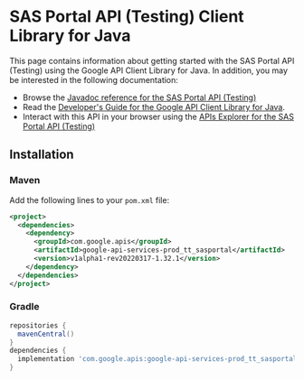 # SAS Portal API (Testing) Client Library for Java



This page contains information about getting started with the SAS Portal API (Testing)
using the Google API Client Library for Java. In addition, you may be interested
in the following documentation:

* Browse the [Javadoc reference for the SAS Portal API (Testing)][javadoc]
* Read the [Developer's Guide for the Google API Client Library for Java][google-api-client].
* Interact with this API in your browser using the [APIs Explorer for the SAS Portal API (Testing)][api-explorer]

## Installation

### Maven

Add the following lines to your `pom.xml` file:

```xml
<project>
  <dependencies>
    <dependency>
      <groupId>com.google.apis</groupId>
      <artifactId>google-api-services-prod_tt_sasportal</artifactId>
      <version>v1alpha1-rev20220317-1.32.1</version>
    </dependency>
  </dependencies>
</project>
```

### Gradle

```gradle
repositories {
  mavenCentral()
}
dependencies {
  implementation 'com.google.apis:google-api-services-prod_tt_sasportal:v1alpha1-rev20220317-1.32.1'
}
```

[javadoc]: https://googleapis.dev/java/google-api-services-prod_tt_sasportal/latest/index.html
[google-api-client]: https://github.com/googleapis/google-api-java-client/
[api-explorer]: https://developers.google.com/apis-explorer/#p/prod_tt_sasportal/v1/
